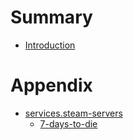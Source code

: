 # Summary

- [Introduction](./intro.md)

# Appendix

- [services.steam-servers](./reference/module-options/toplevel.md)
  - [7-days-to-die](./reference/module-options/7-days-to-die.md)
